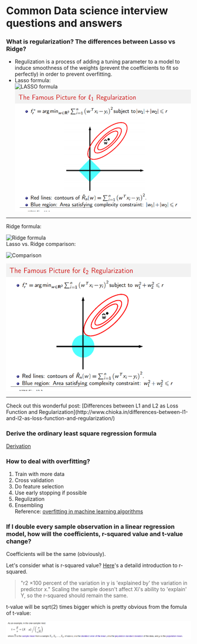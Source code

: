 # Common Data science interview questions and answers


### What is regularization? The differences between Lasso vs Ridge?
- Regulization is a process of adding a tuning parameter to a model to induce smoothness of the weights (prevent the coefficients to fit so perfectly) in order to prevent overfitting.
- Lasso formula:  
![LASSO formula](http://www.chioka.in/wp-content/uploads/2013/12/least_squares_l11.png) 
![](picture/lasso_regulization.png)  
<hr>  

Ridge formula:  

![Ridge formula](http://www.chioka.in/wp-content/uploads/2013/12/least_squares_l2.png)   
Lasso vs. Ridge comparison:  

![Comparison](http://www.chioka.in/wp-content/uploads/2013/12/L1-vs-L2-properties-regularization.png)   

![Ridge picture](picture/ridge_regulization.png)       

<hr>
Check out this wonderful post: [Differences between L1 and L2 as Loss Function and Regularization](http://www.chioka.in/differences-between-l1-and-l2-as-loss-function-and-regularization/)  


### Derive the ordinary least square regression formula
[Derivation](http://cs229.stanford.edu/notes/cs229-notes1.pdf)


### How to deal with overfitting?
1. Train with more data  
2. Cross validation  
3. Do feature selection  
4. Use early stopping if possible  
5. Regulization  
6. Ensembling  
Reference: [overfitting in machine learning algorithms](https://elitedatascience.com/overfitting-in-machine-learning#how-to-prevent)


### If I double every sample observation in a linear regression model, how will the coefficients, r-squared value and t-value change?

Coefficients will be the same (obviously).

Let's consider what is r-squared value?
[Here](https://onlinecourses.science.psu.edu/stat501/node/255/)'s a detaild introduction to r-squared.
> "r2 ×100 percent of the variation in y is 'explained by' the variation in predictor x."
Scaling the sample doesn't affect Xi's ability to 'explain' Y, so the r-squared should remain the same.

t-value will be sqrt(2) times bigger which is pretty obvious from the fomula of t-value: 

![t-value](picture/t_test.png)  


